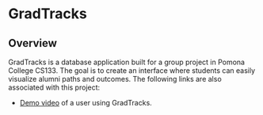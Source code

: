 # GradTracks
## Overview
GradTracks is a database application built for a group project in Pomona College CS133. The goal is to create an interface where students can easily visualize alumni paths and outcomes. The following links are also associated with this project:
* [Demo video](https://streamable.com/gf5evu) of a user using GradTracks.
